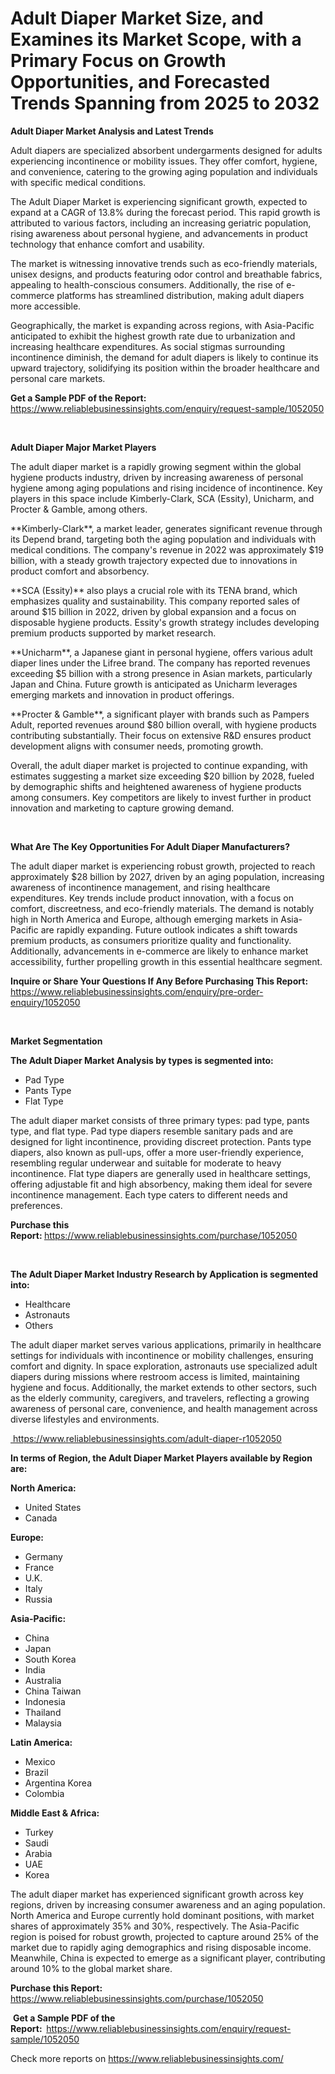 <p><h1>Adult Diaper Market Size, and Examines its Market Scope, with a Primary Focus on Growth Opportunities, and Forecasted Trends Spanning from 2025 to 2032</h1></p><p><strong>Adult Diaper Market Analysis and Latest Trends</strong></p>
<p><p>Adult diapers are specialized absorbent undergarments designed for adults experiencing incontinence or mobility issues. They offer comfort, hygiene, and convenience, catering to the growing aging population and individuals with specific medical conditions.</p><p>The Adult Diaper Market is experiencing significant growth, expected to expand at a CAGR of 13.8% during the forecast period. This rapid growth is attributed to various factors, including an increasing geriatric population, rising awareness about personal hygiene, and advancements in product technology that enhance comfort and usability. </p><p>The market is witnessing innovative trends such as eco-friendly materials, unisex designs, and products featuring odor control and breathable fabrics, appealing to health-conscious consumers. Additionally, the rise of e-commerce platforms has streamlined distribution, making adult diapers more accessible. </p><p>Geographically, the market is expanding across regions, with Asia-Pacific anticipated to exhibit the highest growth rate due to urbanization and increasing healthcare expenditures. As social stigmas surrounding incontinence diminish, the demand for adult diapers is likely to continue its upward trajectory, solidifying its position within the broader healthcare and personal care markets.</p></p>
<p><strong>Get a Sample PDF of the Report:&nbsp;</strong> <a href="https://www.reliablebusinessinsights.com/enquiry/request-sample/1052050?utm_campaign=2032&utm_medium=2&utm_source=Github&utm_content=ia&utm_term=08022025&utm_id=adult-diaper">https://www.reliablebusinessinsights.com/enquiry/request-sample/1052050</a></p>
<p>&nbsp;</p>
<p><strong>Adult Diaper Major Market Players</strong></p>
<p><p>The adult diaper market is a rapidly growing segment within the global hygiene products industry, driven by increasing awareness of personal hygiene among aging populations and rising incidence of incontinence. Key players in this space include Kimberly-Clark, SCA (Essity), Unicharm, and Procter & Gamble, among others. </p><p>**Kimberly-Clark**, a market leader, generates significant revenue through its Depend brand, targeting both the aging population and individuals with medical conditions. The company's revenue in 2022 was approximately $19 billion, with a steady growth trajectory expected due to innovations in product comfort and absorbency.</p><p>**SCA (Essity)** also plays a crucial role with its TENA brand, which emphasizes quality and sustainability. This company reported sales of around $15 billion in 2022, driven by global expansion and a focus on disposable hygiene products. Essity's growth strategy includes developing premium products supported by market research.</p><p>**Unicharm**, a Japanese giant in personal hygiene, offers various adult diaper lines under the Lifree brand. The company has reported revenues exceeding $5 billion with a strong presence in Asian markets, particularly Japan and China. Future growth is anticipated as Unicharm leverages emerging markets and innovation in product offerings.</p><p>**Procter & Gamble**, a significant player with brands such as Pampers Adult, reported revenues around $80 billion overall, with hygiene products contributing substantially. Their focus on extensive R&D ensures product development aligns with consumer needs, promoting growth.</p><p>Overall, the adult diaper market is projected to continue expanding, with estimates suggesting a market size exceeding $20 billion by 2028, fueled by demographic shifts and heightened awareness of hygiene products among consumers. Key competitors are likely to invest further in product innovation and marketing to capture growing demand.</p></p>
<p>&nbsp;</p>
<p><strong>What Are The Key Opportunities For Adult Diaper Manufacturers?</strong></p>
<p><p>The adult diaper market is experiencing robust growth, projected to reach approximately $28 billion by 2027, driven by an aging population, increasing awareness of incontinence management, and rising healthcare expenditures. Key trends include product innovation, with a focus on comfort, discreetness, and eco-friendly materials. The demand is notably high in North America and Europe, although emerging markets in Asia-Pacific are rapidly expanding. Future outlook indicates a shift towards premium products, as consumers prioritize quality and functionality. Additionally, advancements in e-commerce are likely to enhance market accessibility, further propelling growth in this essential healthcare segment.</p></p>
<p><strong>Inquire or Share Your Questions If Any Before Purchasing This Report:</strong> <a href="https://www.reliablebusinessinsights.com/enquiry/pre-order-enquiry/1052050?utm_campaign=2032&utm_medium=2&utm_source=Github&utm_content=ia&utm_term=08022025&utm_id=adult-diaper">https://www.reliablebusinessinsights.com/enquiry/pre-order-enquiry/1052050</a></p>
<p>&nbsp;</p>
<p><strong>Market Segmentation</strong></p>
<p><strong>The Adult Diaper Market Analysis by types is segmented into:</strong></p>
<p><ul><li>Pad Type</li><li>Pants Type</li><li>Flat Type</li></ul></p>
<p><p>The adult diaper market consists of three primary types: pad type, pants type, and flat type. Pad type diapers resemble sanitary pads and are designed for light incontinence, providing discreet protection. Pants type diapers, also known as pull-ups, offer a more user-friendly experience, resembling regular underwear and suitable for moderate to heavy incontinence. Flat type diapers are generally used in healthcare settings, offering adjustable fit and high absorbency, making them ideal for severe incontinence management. Each type caters to different needs and preferences.</p></p>
<p><strong>Purchase this Report:&nbsp;</strong><a href="https://www.reliablebusinessinsights.com/purchase/1052050?utm_campaign=2032&utm_medium=2&utm_source=Github&utm_content=ia&utm_term=08022025&utm_id=adult-diaper">https://www.reliablebusinessinsights.com/purchase/1052050</a></p>
<p>&nbsp;</p>
<p><strong>The Adult Diaper Market Industry Research by Application is segmented into:</strong></p>
<p><ul><li>Healthcare</li><li>Astronauts</li><li>Others</li></ul></p>
<p><p>The adult diaper market serves various applications, primarily in healthcare settings for individuals with incontinence or mobility challenges, ensuring comfort and dignity. In space exploration, astronauts use specialized adult diapers during missions where restroom access is limited, maintaining hygiene and focus. Additionally, the market extends to other sectors, such as the elderly community, caregivers, and travelers, reflecting a growing awareness of personal care, convenience, and health management across diverse lifestyles and environments.</p></p>
<p><a href="https://www.reliablebusinessinsights.com/adult-diaper-r1052050?utm_campaign=2032&utm_medium=2&utm_source=Github&utm_content=ia&utm_term=08022025&utm_id=adult-diaper">&nbsp;https://www.reliablebusinessinsights.com/adult-diaper-r1052050</a></p>
<p><strong>In terms of Region, the Adult Diaper Market Players available by Region are:</strong></p>
<p>
    <p> <strong> North America: </strong>
        <ul>
            <li>United States</li>
            <li>Canada</li>
        </ul>
        </p> 
    <p> <strong> Europe: </strong>
        <ul>
            <li>Germany</li>
            <li>France</li>
            <li>U.K.</li>
            <li>Italy</li>
            <li>Russia</li>
        </ul>
        </p> 
    <p> <strong> Asia-Pacific: </strong>
        <ul>
            <li>China</li>
            <li>Japan</li>
            <li>South Korea</li>
            <li>India</li>
            <li>Australia</li>
            <li>China Taiwan</li>
            <li>Indonesia</li>
            <li>Thailand</li>
            <li>Malaysia</li>
        </ul>
        </p> 
    <p> <strong> Latin America: </strong>
        <ul>
            <li>Mexico</li>
            <li>Brazil</li>
            <li>Argentina Korea</li>
            <li>Colombia</li>
        </ul>
        </p> 
    <p> <strong> Middle East & Africa: </strong>
        <ul>
            <li>Turkey</li>
            <li>Saudi</li>
            <li>Arabia</li>
            <li>UAE</li>
            <li>Korea</li>
        </ul>
    </p>
    </p>
<p><p>The adult diaper market has experienced significant growth across key regions, driven by increasing consumer awareness and an aging population. North America and Europe currently hold dominant positions, with market shares of approximately 35% and 30%, respectively. The Asia-Pacific region is poised for robust growth, projected to capture around 25% of the market due to rapidly aging demographics and rising disposable income. Meanwhile, China is expected to emerge as a significant player, contributing around 10% to the global market share.</p></p>
<p><strong>Purchase this Report: </strong><a href="https://www.reliablebusinessinsights.com/purchase/1052050?utm_campaign=2032&utm_medium=2&utm_source=Github&utm_content=ia&utm_term=08022025&utm_id=adult-diaper">https://www.reliablebusinessinsights.com/purchase/1052050</a></p>
<p>&nbsp;<strong>Get a Sample PDF of the Report:&nbsp;&nbsp;</strong><a href="https://www.reliablebusinessinsights.com/enquiry/request-sample/1052050?utm_campaign=2032&utm_medium=2&utm_source=Github&utm_content=ia&utm_term=08022025&utm_id=adult-diaper">https://www.reliablebusinessinsights.com/enquiry/request-sample/1052050</a></p>
<p><strong></strong></p>
<p>Check more reports on <a href="https://www.reliablebusinessinsights.com/?utm_campaign=2032&utm_medium=2&utm_source=Github&utm_content=ia&utm_term=08022025&utm_id=adult-diaper">https://www.reliablebusinessinsights.com/</a></p>